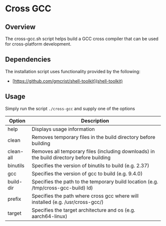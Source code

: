 # Cross GCC

## Overview

The cross-gcc.sh script helps build a GCC cross compiler that can be used
for cross-platform development.

## Dependencies

The installation script uses functionality provided by the following:
* [https://github.com/gmcrist/shell-toolkit](shell-toolkit)

## Usage

Simply run the script `./cross-gcc` and supply one of the options

| Option    | Description                                                                              |
| --------- | ---------------------------------------------------------------------------------------- |
| help      | Displays usage information                                                               |
| clean     | Removes temporary files in the build directory before building                           |
| clean-all | Removes all temporary files (including downloads) in the build directory before building |
| binutils  | Specifies the version of binutils to build (e.g. 2.37)                                   |
| gcc       | Specifies the version of gcc to build (e.g. 9.4.0)                                       |
| build-dir | Specifies the path to the temporary build location (e.g. /tmp/cross-gcc-build) ld)       |
| prefix    | Specifies the path where cross gcc where will installed (e.g. /usr/cross-gcc/)           |
| target    | Specifies the target architecture and os (e.g. aarch64-linux)                            |

